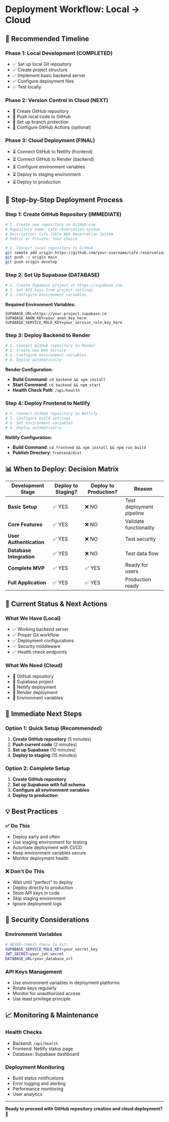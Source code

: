 # Deployment Workflow: Local → Cloud

## 🎯 **Recommended Timeline**

### **Phase 1: Local Development (COMPLETED)**

- ✅ Set up local Git repository
- ✅ Create project structure
- ✅ Implement basic backend server
- ✅ Configure deployment files
- ✅ Test locally

### **Phase 2: Version Control in Cloud (NEXT)**

- 🔄 Create GitHub repository
- 🔄 Push local code to GitHub
- 🔄 Set up branch protection
- 🔄 Configure GitHub Actions (optional)

### **Phase 3: Cloud Deployment (FINAL)**

- ⏳ Connect GitHub to Netlify (frontend)
- ⏳ Connect GitHub to Render (backend)
- ⏳ Configure environment variables
- ⏳ Deploy to staging environment
- ⏳ Deploy to production

## 🚀 **Step-by-Step Deployment Process**

### **Step 1: Create GitHub Repository (IMMEDIATE)**

```bash
# 1. Create new repository on GitHub.com
# Repository name: cafe-reservation-system
# Description: Cafe Table Web Reservation System
# Public or Private: Your choice

# 2. Connect local repository to GitHub
git remote add origin https://github.com/your-username/cafe-reservation-system.git
git push -u origin main
git push origin develop
```

### **Step 2: Set Up Supabase (DATABASE)**

```bash
# 1. Create Supabase project at https://supabase.com
# 2. Get API keys from project settings
# 3. Configure environment variables
```

**Required Environment Variables:**

```env
SUPABASE_URL=https://your-project.supabase.co
SUPABASE_ANON_KEY=your_anon_key_here
SUPABASE_SERVICE_ROLE_KEY=your_service_role_key_here
```

### **Step 3: Deploy Backend to Render**

```bash
# 1. Connect GitHub repository to Render
# 2. Create new Web Service
# 3. Configure environment variables
# 4. Deploy automatically
```

**Render Configuration:**

- **Build Command**: `cd backend && npm install`
- **Start Command**: `cd backend && npm start`
- **Health Check Path**: `/api/health`

### **Step 4: Deploy Frontend to Netlify**

```bash
# 1. Connect GitHub repository to Netlify
# 2. Configure build settings
# 3. Set environment variables
# 4. Deploy automatically
```

**Netlify Configuration:**

- **Build Command**: `cd frontend && npm install && npm run build`
- **Publish Directory**: `frontend/dist`

## 📊 **When to Deploy: Decision Matrix**

| Development Stage        | Deploy to Staging? | Deploy to Production? | Reason                   |
| ------------------------ | ------------------ | --------------------- | ------------------------ |
| **Basic Setup**          | ✅ YES             | ❌ NO                 | Test deployment pipeline |
| **Core Features**        | ✅ YES             | ❌ NO                 | Validate functionality   |
| **User Authentication**  | ✅ YES             | ❌ NO                 | Test security            |
| **Database Integration** | ✅ YES             | ❌ NO                 | Test data flow           |
| **Complete MVP**         | ✅ YES             | ✅ YES                | Ready for users          |
| **Full Application**     | ✅ YES             | ✅ YES                | Production ready         |

## 🔧 **Current Status & Next Actions**

### **What We Have (Local)**

- ✅ Working backend server
- ✅ Proper Git workflow
- ✅ Deployment configurations
- ✅ Security middleware
- ✅ Health check endpoints

### **What We Need (Cloud)**

- 🔄 GitHub repository
- 🔄 Supabase project
- 🔄 Netlify deployment
- 🔄 Render deployment
- 🔄 Environment variables

## 🎯 **Immediate Next Steps**

### **Option 1: Quick Setup (Recommended)**

1. **Create GitHub repository** (5 minutes)
2. **Push current code** (2 minutes)
3. **Set up Supabase** (10 minutes)
4. **Deploy to staging** (15 minutes)

### **Option 2: Complete Setup**

1. **Create GitHub repository**
2. **Set up Supabase with full schema**
3. **Configure all environment variables**
4. **Deploy to production**

## 💡 **Best Practices**

### **✅ Do This**

- Deploy early and often
- Use staging environment for testing
- Automate deployment with CI/CD
- Keep environment variables secure
- Monitor deployment health

### **❌ Don't Do This**

- Wait until "perfect" to deploy
- Deploy directly to production
- Store API keys in code
- Skip staging environment
- Ignore deployment logs

## 🚨 **Security Considerations**

### **Environment Variables**

```bash
# NEVER commit these to Git:
SUPABASE_SERVICE_ROLE_KEY=your_secret_key
JWT_SECRET=your_jwt_secret
DATABASE_URL=your_database_url
```

### **API Keys Management**

- Use environment variables in deployment platforms
- Rotate keys regularly
- Monitor for unauthorized access
- Use least privilege principle

## 📈 **Monitoring & Maintenance**

### **Health Checks**

- Backend: `/api/health`
- Frontend: Netlify status page
- Database: Supabase dashboard

### **Deployment Monitoring**

- Build status notifications
- Error logging and alerting
- Performance monitoring
- User analytics

---

**Ready to proceed with GitHub repository creation and cloud deployment?** 🚀
